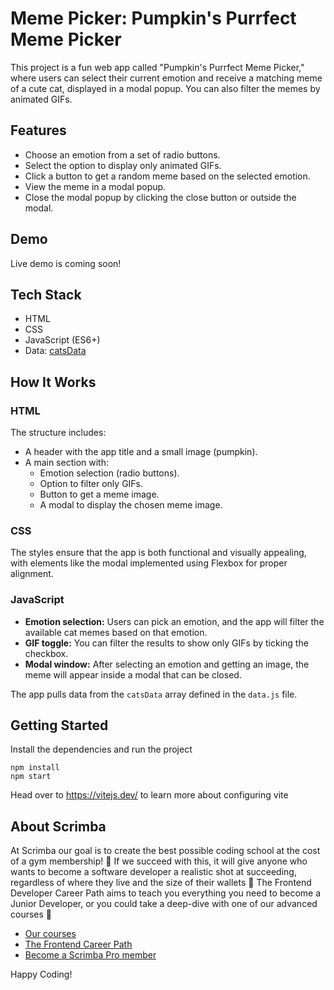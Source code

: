 # Meme Picker: Pumpkin's Purrfect Meme Picker

This project is a fun web app called "Pumpkin's Purrfect Meme Picker," where users can select their current emotion and receive a matching meme of a cute cat, displayed in a modal popup. You can also filter the memes by animated GIFs.

## Features
- Choose an emotion from a set of radio buttons.
- Select the option to display only animated GIFs.
- Click a button to get a random meme based on the selected emotion.
- View the meme in a modal popup.
- Close the modal popup by clicking the close button or outside the modal.

## Demo

Live demo is coming soon!

## Tech Stack
- HTML
- CSS
- JavaScript (ES6+)
- Data: [catsData](data.js)

## How It Works

### HTML
The structure includes:
- A header with the app title and a small image (pumpkin).
- A main section with:
  - Emotion selection (radio buttons).
  - Option to filter only GIFs.
  - Button to get a meme image.
  - A modal to display the chosen meme image.

### CSS
The styles ensure that the app is both functional and visually appealing, with elements like the modal implemented using Flexbox for proper alignment.

### JavaScript
- **Emotion selection:** Users can pick an emotion, and the app will filter the available cat memes based on that emotion. 
- **GIF toggle:** You can filter the results to show only GIFs by ticking the checkbox.
- **Modal window:** After selecting an emotion and getting an image, the meme will appear inside a modal that can be closed.
  
The app pulls data from the `catsData` array defined in the `data.js` file.

## Getting Started
Install the dependencies and run the project
```
npm install
npm start
```

Head over to https://vitejs.dev/ to learn more about configuring vite
## About Scrimba

At Scrimba our goal is to create the best possible coding school at the cost of a gym membership! 💜
If we succeed with this, it will give anyone who wants to become a software developer a realistic shot at succeeding, regardless of where they live and the size of their wallets 🎉
The Frontend Developer Career Path aims to teach you everything you need to become a Junior Developer, or you could take a deep-dive with one of our advanced courses 🚀

- [Our courses](https://scrimba.com/allcourses)
- [The Frontend Career Path](https://scrimba.com/learn/frontend)
- [Become a Scrimba Pro member](https://scrimba.com/pricing)

Happy Coding!